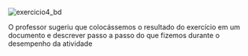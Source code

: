 ![exercicio4_bd](https://user-images.githubusercontent.com/100708547/232178783-a37e76c2-ad5b-43b5-a16e-dbec2c7d9fd7.png)

O professor sugeriu que colocássemos o resultado do exercício em um documento e descrever passo a passo do que fizemos durante o desempenho da atividade
